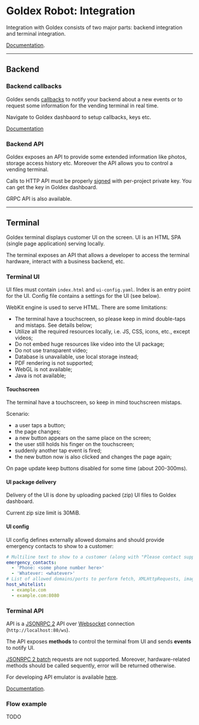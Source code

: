# Goldex Robot: Integration

Integration with Goldex consists of two major parts: backend integration and terminal integration.

[Documentation](https://goldexrobot.github.io/core.integration/).

---

## Backend

### Backend callbacks

Goldex sends [callbacks](/CALLBACK.md) to notify your backend about a new events or to request some information for the vending terminal in real time.

Navigate to Goldex dashbaord to setup callbacks, keys etc.

[Documentation](https://goldexrobot.github.io/core.integration/swagger/#/backend-callbacks)

### Backend API

Goldex exposes an API to provide some extended information like photos, storage access history etc.
Moreover the API allows you to control a vending terminal.

Calls to HTTP API must be properly [signed](/SIGNATURE.md) with per-project private key. You can get the key in Goldex dashboard.

GRPC API is also available.

---

## Terminal

Goldex terminal displays customer UI on the screen. UI is an HTML SPA (single page application) serving locally.

The terminal exposes an API that allows a developer to access the terminal hardware, interact with a business backend, etc.

### Terminal UI

UI files must contain `index.html` and `ui-config.yaml`. Index is an entry point for the UI. Config file contains a settings for the UI (see below).

WebKit engine is used to serve HTML. There are some limitations:

- The terminal have a touchscreen, so please keep in mind double-taps and mistaps. See details below;
- Utilize all the required resources locally, i.e. JS, CSS, icons, etc., except videos;
- Do not embed huge resources like video into the UI package;
- Do not use transparent video;
- Database is unavailable, use local storage instead;
- PDF rendering is not supported;
- WebGL is not available;
- Java is not available;

#### Touchscreen

The terminal have a touchscreen, so keep in mind touchscreen mistaps.

Scenario:

- a user taps a button;
- the page changes;
- a new button appears on the same place on the screen;
- the user still holds his finger on the touchscreen;
- suddenly another tap event is fired;
- the new button now is also clicked and changes the page again;

On page update keep buttons disabled for some time (about 200-300ms).

#### UI package delivery

Delivery of the UI is done by uploading packed (zip) UI files to Goldex dashboard.

Current zip size limit is 30MiB.

#### UI config

UI config defines externally allowed domains and should provide emergency contacts to show to a customer:

```yaml
# Multiline text to show to a customer (along with "Please contact support team:") in case of critical terminal failure
emergency_contacts:
  - 'Phone: <some phone number here>'
  - 'Whatever: <whatever>'
# List of allowed domains/ports to perform fetch, XMLHttpRequests, images loading, etc. (localhost[:80] is allowed by default)
host_whitelist:
  - example.com
  - example.com:8080
```

### Terminal API

API is a [JSONRPC 2](https://www.jsonrpc.org/specification) API over [Websocket](https://en.wikipedia.org/wiki/WebSocket) connection (`http://localhost:80/ws`).

The API exposes **methods** to control the terminal from UI and sends **events** to notify UI.

[JSONRPC 2 batch](https://www.jsonrpc.org/specification#batch) requests are not supported. Moreover, hardware-related methods should be called sequently, error will be returned otherwise.

For developing API emulator is available [here](https://github.com/goldexrobot/core.integration/releases).

[Documentation](https://goldexrobot.github.io/core.integration/swagger/#/terminal-api-v1).

### Flow example

TODO

